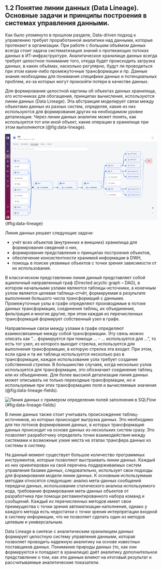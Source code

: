 ## 1.2 Понятие линии данных (Data Lineage). Основные задачи и принципы построения в системах управления данными.

Как было упомянуто в прошлом разделе, Data-driven подход к управлению
требует проработанной аналитики над данными, которые протекают в организации.
При работе с большим объёмом данных всегда стоит задача систематизация знаний о
протекающих потоках данных в ИТ-инфраструктуре. Аналитическое хранилище данных
всегда требует целостное понимание того, откуда будет происходить загрузка данных,
в каких объёмах, насколько регулярно, будут ли проводиться при этом какие-либо
промежуточные трансформации и пр. Данные знания необходимы для понимания
специфики данных и потенциальных проблем, из-за которых могут произойти
потери в качестве данных.

Для формирования целостной картины об объектах данных хранилища, его 
источниках для обогащения, принципах вычисления, используются линии данных (Data Lineage).
Эта абстракция моделирует связи между объектами данных из разных систем, определяя, какие 
из них используются для формирования других на необходимом уровне детализации. Через линии
данных аналитик может понять, как используется тот или иной объект, какие операции в хранилище 
при этом выполняются (@fig:data-lineage).

<!-- ! Рисунок линии формирования данных  -->
![Пример линии данных в программе ataccama](../../static/data-lineage.jpeg){#fig:data-lineage}

Линия данных решает следующие задачи:
- учёт всех объектов (внутренних и внешних) хранилища для формирования сведений о них,
- формирование представления о принципах построения объектов,
- обеспечение консистентности хранимой информации в DWH,
- помощь в поиске уязвимых объектов с точки зрения зависимости от их использования.

В классическом представлении линия данный представляет собой ацикличный направленный граф
(Directed acyclic graph – DAG), в котором начальными узлами являются таблицы-источники,
а конечным узлом является целевая таблица-отчёт, формируемая в результате выполнения
большого числа трансформаций с данными. Промежуточные узлы в графе определяют
производимые в потоке данных трансформации, соединения таблиц, их объединения, 
фильтрация и многие другие, при этом каждая из перечисленных трансформаций формирует
собственный узел в графе.

Направленные связи между узлами в графе определяют взаимосвязанные между собой трансформации.
Эту связь можно описать как "... формируется при помощи ... - ... используется для ...", то есть тот 
узел, из которого выходит стрелка, используется для выполнения трансформации, в
которую стрелка эта входит. При этом, если одна и та же таблица используется 
несколько раз в трансформации, каждое использование узла требует создание собственной
стрелки. В большинстве случаев, когда несколько узлов используется для трансформации, 
это обозначает соединение таблиц или их объединение. Для более высокой детализации линия данных
может описывать не только переходные трансформации, но и используемые при этих
трансформациях поля и вычисляемые значения (@fig:data-lineage-fields).

<!-- ! Рисунок линии формирования данных с полями -->
![Линия данных с примером определения полей заполнения в SQLFlow](../../static/data-lineage-fields.jpeg){#fig:data-lineage-fields}

В линии данных также стоит учитывать происхождение таблиц-источников,
из которых происходит выгрузка данных. Это необходимо для тех потоков 
формирования данных, в которых трансформация данных происходит на основе
данных из нескольких систем сразу. Это позволяет разработчику определить
точки взаимодействия между системами и возможные узкие места на этапах трансфера данных
из системы в систему.

На данный момент существует большое количество программных инструментов,
которые позволяют выстраивать линии данных. Каждый из них ориентирован на свой
перечень поддерживаемых систем управления базами данных, следовательно, 
использует свои подходы для формирования модели линии данных. К основным
используемым методам относятся следующие: анализ мета-данных сообщений
передачи данных, использование статического анализа используемого кода,
требование формирования мета-данных объектов от разработчика при 
помощи регламентированного набора команд и сообщений. Каждый из
перечисленных методов имеет свои преимущества с точки зрения автоматизации
наполнения, однако у каждого метода есть недостатки с точки зрения 
интерпретации входной в систему информации, что не позволяет 
сделать один из методов целевым и универсальным.

Data Lineage в синтезе с аналитическим хранилищем данных формирует
целостную систему управления данными, которая позволяет проводить 
надежную аналитику на основе известных поставщиков данных. Понимание
природы данных (то, как они формируются и попадают в хранилище) даёт аналитику 
дополнительное представление о том, как эти данные влияют на
итоговый результат и рассчитываемые аналитические показатели.